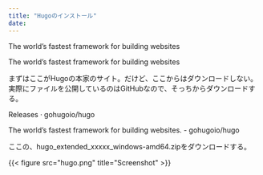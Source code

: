 ```yaml
---
title: "Hugoのインストール"
date:
---
```


<a href="https://gohugo.io/" style="text-decoration: none;"><div class="link-box"><div class="img-box"><div style="background-image: url('https://gohugo.io/featured.png');"></div></div><div class="text-box"><p class="title">The world’s fastest framework for building websites</p><p class="description">The world’s fastest framework for building websites</p></div></div></a>

まずはここがHugoの本家のサイト。だけど、ここからはダウンロードしない。実際にファイルを公開しているのはGitHubなので、そっちからダウンロードする。

<a href="https://github.com/gohugoio/hugo/releases" style="text-decoration: none;"><div class="link-box"><div class="img-box"><div style="background-image: url('https://repository-images.githubusercontent.com/11180687/9d3d8200-abf2-11e9-803c-4cdfde0d22e5');"></div></div><div class="text-box"><p class="title">Releases · gohugoio/hugo</p><p class="description">The world’s fastest framework for building websites. - gohugoio/hugo</p></div></div></a>

ここの、hugo_extended_xxxxx_windows-amd64.zipをダウンロードする。

{{< figure src="hugo.png" title="Screenshot" >}}

